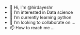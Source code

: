 - 👋 Hi, I’m @hirdayeshr
- 👀 I’m interested in  Data science
- 🌱 I’m currently learning python 
- 💞️ I’m looking to collaborate on ...
- 📫 How to reach me ...

<!---
hirdayeshr/hirdayeshr is a ✨ special ✨ repository because its `README.md` (this file) appears on your GitHub profile.
You can click the Preview link to take a look at your changes.
--->
